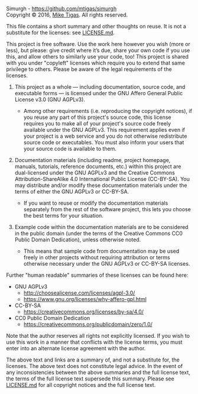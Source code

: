 Simurgh - https://github.com/mtigas/simurgh  
Copyright © 2016, [Mike Tigas](https://mike.tig.as/).
All rights reserved.

This file contains a short summary and other thoughts on reuse. It is not
a substitute for the licenses: see [LICENSE.md][LICENSE].

This project is free software. Use the work here however you wish (more or
less), but please: give credit where it’s due, share your own code if you
use this, and allow others to similarly use your code, too! This project
is shared with you under "copyleft" licenses which require you to
extend that same privilege to others. Please be aware of the legal
requirements of the licenses.

1. This project as a whole — including documentation, source code, and
   executable forms — is licensed under the GNU Affero General Public
   License v3.0 (GNU AGPLv3).

   * Among other requirements (i.e. reproducing the copyright
     notices), if you reuse any part of this project's source code, this
     license requires you to make all of your project's source code freely
     available under the GNU AGPLv3. This requirement applies even if your
     project is a web service and you do not otherwise redistribute source
     code or executables. You must also inform your users that your
     source code is available to them.

2. Documentation materials (including readme, project homepage, manuals,
   tutorials, reference documents, etc.) within this project are
   dual-licensed under the GNU AGPLv3 and the Creative Commons
   Attribution-ShareAlike 4.0 International Public License (CC-BY-SA).
   You may distribute and/or modify these documentation materials under
   the terms of either the GNU AGPLv3 or CC-BY-SA.

   * If you want to reuse or modify the documentation materials separately
     from the rest of the software project, this lets you choose the best
     terms for your situation.

3. Example code within the documentation materials are to be considered in
   the public domain (under the terms of the Creative Commons CC0 Public
   Domain Dedication), unless otherwise noted.

   * This means that sample code from documentation may be used freely in
     other projects without requiring attribution or terms otherwise
     necessary under the GNU AGPLv3 or CC-BY-SA licenses.

Further "human readable" summaries of these licenses can be found here:

* GNU AGPLv3
  * http://choosealicense.com/licenses/agpl-3.0/
  * https://www.gnu.org/licenses/why-affero-gpl.html
* CC-BY-SA
  * https://creativecommons.org/licenses/by-sa/4.0/
* CC0 Public Domain Dedication
  * https://creativecommons.org/publicdomain/zero/1.0/

Note that the author reserves all rights not explicitly licensed.
If you wish to use this work in a manner that conflicts with the license
terms, you must enter into an alternate license agreement with the author.

The above text and links are a summary of, and not a substitute for,
the licenses. The above text does not constitute legal advice. In
the event of any inconsistencies between the above summaries and the
full license text, the terms of the full license text supersede this
summary. Please see [LICENSE.md][LICENSE] for all copyright notices and
the full license text.

[LICENSE]: LICENSE.md
